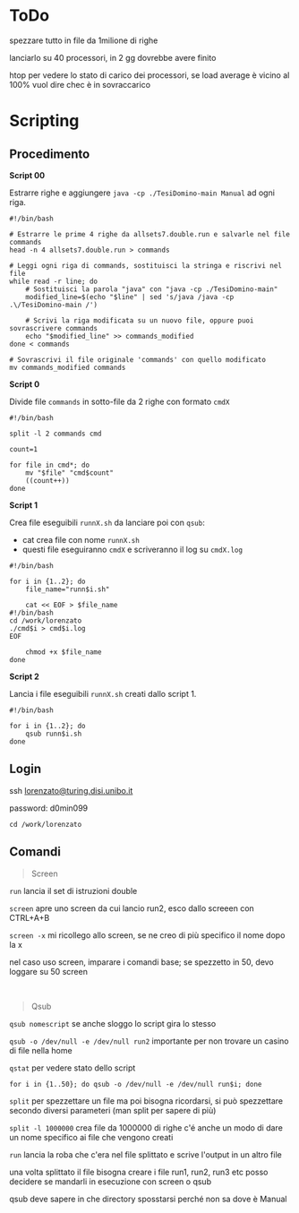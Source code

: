 # ToDo


spezzare tutto in file da 1milione di righe

lanciarlo su 40 processori, in 2 gg dovrebbe avere finito


htop per vedere lo stato di carico dei processori, se load average è vicino al 100% vuol dire chec è in sovraccarico


# Scripting

## Procedimento

**Script 00**

Estrarre righe e aggiungere `java -cp ./TesiDomino-main Manual` ad ogni riga.

```
#!/bin/bash

# Estrarre le prime 4 righe da allsets7.double.run e salvarle nel file commands
head -n 4 allsets7.double.run > commands

# Leggi ogni riga di commands, sostituisci la stringa e riscrivi nel file
while read -r line; do
    # Sostituisci la parola "java" con "java -cp ./TesiDomino-main"
    modified_line=$(echo "$line" | sed 's/java /java -cp .\/TesiDomino-main /')
    
    # Scrivi la riga modificata su un nuovo file, oppure puoi sovrascrivere commands
    echo "$modified_line" >> commands_modified
done < commands

# Sovrascrivi il file originale 'commands' con quello modificato
mv commands_modified commands

```

**Script 0**

Divide file `commands` in sotto-file da 2 righe con formato `cmdX`

```
#!/bin/bash

split -l 2 commands cmd

count=1

for file in cmd*; do
    mv "$file" "cmd$count"
    ((count++))
done
```

**Script 1**

Crea file eseguibili `runnX.sh` da lanciare poi con `qsub`:
- cat crea file con nome `runnX.sh`
- questi file eseguiranno `cmdX` e scriveranno il log su `cmdX.log`

```
#!/bin/bash

for i in {1..2}; do
    file_name="runn$i.sh"
    
    cat << EOF > $file_name
#!/bin/bash
cd /work/lorenzato
./cmd$i > cmd$i.log
EOF

    chmod +x $file_name
done
```

**Script 2**

Lancia i file eseguibili `runnX.sh` creati dallo script 1.

```
#!/bin/bash

for i in {1..2}; do
    qsub runn$i.sh
done
```



## Login

ssh lorenzato@turing.disi.unibo.it

password: d0min099

`cd /work/lorenzato`   



## Comandi
> Screen

`run` lancia il set di istruzioni double

`screen`  apre uno screen da cui lancio run2, esco dallo screeen con CTRL+A+B

`screen -x`  mi ricollego allo screen, se ne creo di più specifico il nome dopo la x

nel caso uso screen, imparare i comandi base; se spezzetto in 50, devo loggare su 50 screen

<br>

> Qsub

`qsub nomescript` se anche sloggo lo script gira lo stesso

`qsub -o /dev/null -e /dev/null run2` importante per non trovare un casino di file nella home

`qstat` per vedere stato dello script

`for i in {1..50}; do qsub -o /dev/null -e /dev/null run$i; done`



`split` per spezzettare un file ma poi bisogna ricordarsi, si può spezzettare secondo diversi parameteri (man split per sapere di più)

`split -l 1000000` crea file da 1000000 di righe
c'é anche un modo di dare un nome specifico ai file che vengono creati

`run` lancia la roba che c'era nel file splittato e scrive l'output in un altro file

una volta splittato il file bisogna creare i file run1, run2, run3 etc posso decidere se mandarli in esecuzione con screen o qsub

qsub deve sapere in che directory sposstarsi perché non sa dove è Manual




